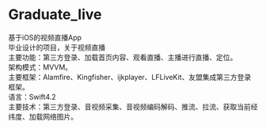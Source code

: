 # Graduate_live<br>
基于iOS的视频直播App<br>
毕业设计的项目，关于视频直播<br>
主要功能：第三方登录、加载首页内容、观看直播、主播进行直播、定位。<br>
架构模式：MVVM。<br>
主要框架：Alamfire、Kingfisher、ijkplayer、LFLiveKit、友盟集成第三方登录框架。<br>
语言：Swift4.2<br>
主要技术：第三方登录、音视频采集、音视频编码解码、推流、拉流、获取当前经纬度、加载网络图片。<br>
